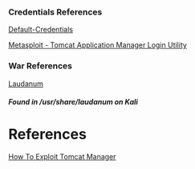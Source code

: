 ### Credentials References
[Default-Credentials](https://github.com/netbiosX/Default-Credentials/blob/master/Apache-Tomcat-Default-Passwords.mdown)

[Metasploit - Tomcat Application Manager Login Utility](https://www.rapid7.com/db/modules/auxiliary/scanner/http/tomcat_mgr_login/)

### War References
[Laudanum](https://sourceforge.net/projects/laudanum/)
##### Found in /usr/share/laudanum on Kali

# References
[How To Exploit Tomcat Manager](https://ethicalhackingguru.com/how-to-exploit-tomcat-manager/)